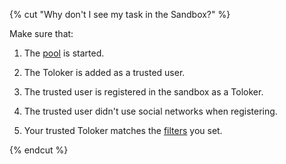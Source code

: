 {% cut "Why don't I see my task in the Sandbox?" %}

Make sure that:

1. The [pool](../../../../glossary.md#pool) is started.

1. The Toloker is added as a trusted user.

1. The trusted user is registered in the sandbox as a Toloker.

1. The trusted user didn't use social networks when registering.

1. Your trusted Toloker matches the [filters](../../../../glossary.md#filters) you set.

{% endcut %}